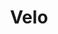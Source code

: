 ---
title: Velo
crosslinks:
- BicyclingCirclejerk
- bicycling
- youtubefactsbot
- youtubot
- MTB
- cycling
- peloton
- BAbike
- bicycleculture
- john_yukis_bots
- gifs
- bikewrench
- keto
- IsAnybodyHere
- BicycleEngineering
- prematurecelebration
- bicycletouring
- Bikeporn
- AMA
- Broscience
---